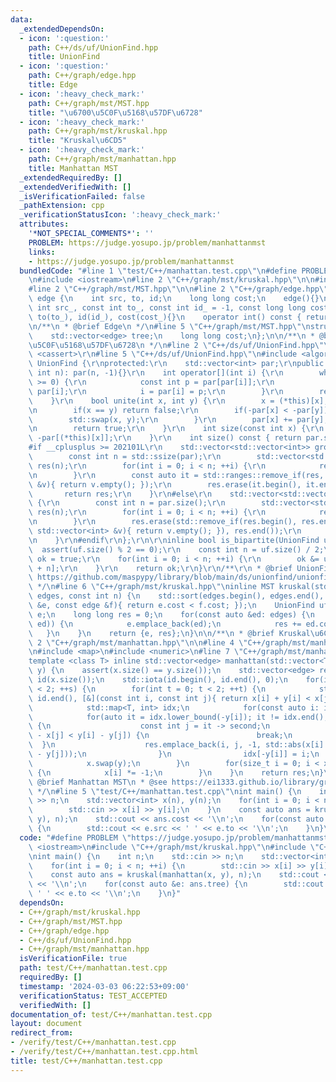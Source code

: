 ```yaml
---
data:
  _extendedDependsOn:
  - icon: ':question:'
    path: C++/ds/uf/UnionFind.hpp
    title: UnionFind
  - icon: ':question:'
    path: C++/graph/edge.hpp
    title: Edge
  - icon: ':heavy_check_mark:'
    path: C++/graph/mst/MST.hpp
    title: "\u6700\u5C0F\u5168\u57DF\u6728"
  - icon: ':heavy_check_mark:'
    path: C++/graph/mst/kruskal.hpp
    title: "Kruskal\u6CD5"
  - icon: ':heavy_check_mark:'
    path: C++/graph/mst/manhattan.hpp
    title: Manhattan MST
  _extendedRequiredBy: []
  _extendedVerifiedWith: []
  _isVerificationFailed: false
  _pathExtension: cpp
  _verificationStatusIcon: ':heavy_check_mark:'
  attributes:
    '*NOT_SPECIAL_COMMENTS*': ''
    PROBLEM: https://judge.yosupo.jp/problem/manhattanmst
    links:
    - https://judge.yosupo.jp/problem/manhattanmst
  bundledCode: "#line 1 \"test/C++/manhattan.test.cpp\"\n#define PROBLEM \"https://judge.yosupo.jp/problem/manhattanmst\"\
    \n#include <iostream>\n#line 2 \"C++/graph/mst/kruskal.hpp\"\n\n#include <vector>\n\
    #line 2 \"C++/graph/mst/MST.hpp\"\n\n#line 2 \"C++/graph/edge.hpp\"\n\nstruct\
    \ edge {\n    int src, to, id;\n    long long cost;\n    edge(){}\n    edge(const\
    \ int src_, const int to_, const int id_ = -1, const long long cost_ = 0): src(src_),\
    \ to(to_), id(id_), cost(cost_){}\n    operator int() const { return to; }\n};\n\
    \n/**\n * @brief Edge\n */\n#line 5 \"C++/graph/mst/MST.hpp\"\nstruct MST {\n\
    \    std::vector<edge> tree;\n    long long cost;\n};\n\n/**\n * @brief \u6700\
    \u5C0F\u5168\u57DF\u6728\n */\n#line 2 \"C++/ds/uf/UnionFind.hpp\"\n\r\n#include\
    \ <cassert>\r\n#line 5 \"C++/ds/uf/UnionFind.hpp\"\n#include <algorithm>\r\nstruct\
    \ UnionFind {\r\nprotected:\r\n    std::vector<int> par;\r\npublic:\r\n    UnionFind(const\
    \ int n): par(n, -1){}\r\n    int operator[](int i) {\r\n        while(par[i]\
    \ >= 0) {\r\n            const int p = par[par[i]];\r\n            if(p < 0) return\
    \ par[i];\r\n            i = par[i] = p;\r\n        }\r\n        return i;\r\n\
    \    }\r\n    bool unite(int x, int y) {\r\n        x = (*this)[x], y = (*this)[y];\r\
    \n        if(x == y) return false;\r\n        if(-par[x] < -par[y]) {\r\n    \
    \        std::swap(x, y);\r\n        }\r\n        par[x] += par[y], par[y] = x;\r\
    \n        return true;\r\n    }\r\n    int size(const int x) {\r\n        return\
    \ -par[(*this)[x]];\r\n    }\r\n    int size() const { return par.size(); }\r\n\
    #if __cplusplus >= 202101L\r\n    std::vector<std::vector<int>> groups() {\r\n\
    \        const int n = std::ssize(par);\r\n        std::vector<std::vector<int>>\
    \ res(n);\r\n        for(int i = 0; i < n; ++i) {\r\n            res[(*this)[i]].emplace_back(i);\r\
    \n        }\r\n        const auto it = std::ranges::remove_if(res, [&](const std::vector<int>\
    \ &v){ return v.empty(); });\r\n        res.erase(it.begin(), it.end());\r\n \
    \       return res;\r\n    }\r\n#else\r\n    std::vector<std::vector<int>> groups()\
    \ {\r\n        const int n = par.size();\r\n        std::vector<std::vector<int>>\
    \ res(n);\r\n        for(int i = 0; i < n; ++i) {\r\n            res[(*this)[i]].emplace_back(i);\r\
    \n        }\r\n        res.erase(std::remove_if(res.begin(), res.end(), [&](const\
    \ std::vector<int> &v){ return v.empty(); }), res.end());\r\n        return res;\r\
    \n    }\r\n#endif\r\n};\r\n\r\ninline bool is_bipartite(UnionFind uf) {\r\n  \
    \  assert(uf.size() % 2 == 0);\r\n    const int n = uf.size() / 2;\r\n    bool\
    \ ok = true;\r\n    for(int i = 0; i < n; ++i) {\r\n        ok &= uf[i] != uf[i\
    \ + n];\r\n    }\r\n    return ok;\r\n}\r\n/**\r\n * @brief UnionFind\r\n * @see\
    \ https://github.com/maspypy/library/blob/main/ds/unionfind/unionfind.hpp\r\n\
    \ */\n#line 6 \"C++/graph/mst/kruskal.hpp\"\ninline MST kruskal(std::vector<edge>\
    \ edges, const int n) {\n    std::sort(edges.begin(), edges.end(), [&](const edge\
    \ &e, const edge &f){ return e.cost < f.cost; });\n    UnionFind uf(n);\n    std::vector<edge>\
    \ e;\n    long long res = 0;\n    for(const auto &ed: edges) {\n        if(uf.unite(ed.src,\
    \ ed)) {\n            e.emplace_back(ed);\n            res += ed.cost;\n     \
    \   }\n    }\n    return {e, res};\n}\n\n/**\n * @brief Kruskal\u6CD5\n */\n#line\
    \ 2 \"C++/graph/mst/manhattan.hpp\"\n\n#line 4 \"C++/graph/mst/manhattan.hpp\"\
    \n#include <map>\n#include <numeric>\n#line 7 \"C++/graph/mst/manhattan.hpp\"\n\
    template <class T> inline std::vector<edge> manhattan(std::vector<T> x, std::vector<T>\
    \ y) {\n    assert(x.size() == y.size());\n    std::vector<edge> res;\n    std::vector<int>\
    \ id(x.size());\n    std::iota(id.begin(), id.end(), 0);\n    for(int s = 0; s\
    \ < 2; ++s) {\n        for(int t = 0; t < 2; ++t) {\n            std::sort(id.begin(),\
    \ id.end(), [&](const int i, const int j){ return x[i] + y[i] < x[j] + y[j]; });\n\
    \            std::map<T, int> idx;\n            for(const auto i: id) {\n    \
    \            for(auto it = idx.lower_bound(-y[i]); it != idx.end(); it = idx.erase(it))\
    \ {\n                    const int j = it -> second;\n                    if(x[i]\
    \ - x[j] < y[i] - y[j]) {\n                        break;\n                  \
    \  }\n                    res.emplace_back(i, j, -1, std::abs(x[i] - x[j]) + std::abs(y[i]\
    \ - y[j]));\n                }\n                idx[-y[i]] = i;\n            }\n\
    \            x.swap(y);\n        }\n        for(size_t i = 0; i < x.size(); ++i)\
    \ {\n            x[i] *= -1;\n        }\n    }\n    return res;\n}\n\n/**\n *\
    \ @brief Manhattan MST\n * @see https://ei1333.github.io/library/graph/mst/manhattan-mst.hpp\n\
    \ */\n#line 5 \"test/C++/manhattan.test.cpp\"\nint main() {\n    int n;\n    std::cin\
    \ >> n;\n    std::vector<int> x(n), y(n);\n    for(int i = 0; i < n; ++i) {\n\
    \        std::cin >> x[i] >> y[i];\n    }\n    const auto ans = kruskal(manhattan(x,\
    \ y), n);\n    std::cout << ans.cost << '\\n';\n    for(const auto &e: ans.tree)\
    \ {\n        std::cout << e.src << ' ' << e.to << '\\n';\n    }\n}\n"
  code: "#define PROBLEM \"https://judge.yosupo.jp/problem/manhattanmst\"\n#include\
    \ <iostream>\n#include \"C++/graph/mst/kruskal.hpp\"\n#include \"C++/graph/mst/manhattan.hpp\"\
    \nint main() {\n    int n;\n    std::cin >> n;\n    std::vector<int> x(n), y(n);\n\
    \    for(int i = 0; i < n; ++i) {\n        std::cin >> x[i] >> y[i];\n    }\n\
    \    const auto ans = kruskal(manhattan(x, y), n);\n    std::cout << ans.cost\
    \ << '\\n';\n    for(const auto &e: ans.tree) {\n        std::cout << e.src <<\
    \ ' ' << e.to << '\\n';\n    }\n}"
  dependsOn:
  - C++/graph/mst/kruskal.hpp
  - C++/graph/mst/MST.hpp
  - C++/graph/edge.hpp
  - C++/ds/uf/UnionFind.hpp
  - C++/graph/mst/manhattan.hpp
  isVerificationFile: true
  path: test/C++/manhattan.test.cpp
  requiredBy: []
  timestamp: '2024-03-03 06:22:53+09:00'
  verificationStatus: TEST_ACCEPTED
  verifiedWith: []
documentation_of: test/C++/manhattan.test.cpp
layout: document
redirect_from:
- /verify/test/C++/manhattan.test.cpp
- /verify/test/C++/manhattan.test.cpp.html
title: test/C++/manhattan.test.cpp
---
```


